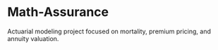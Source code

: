 # Math-Assurance
Actuarial modeling project focused on mortality, premium pricing, and annuity valuation.
